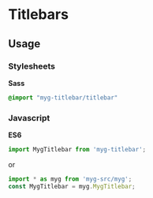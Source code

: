 # Titlebars

## Usage

### Stylesheets

**Sass**

```sass
@import "myg-titlebar/titlebar"
```

### Javascript

**ES6**

```js
import MygTitlebar from 'myg-titlebar';
```

or

```js
import * as myg from 'myg-src/myg';
const MygTitlebar = myg.MygTitlebar;
```
